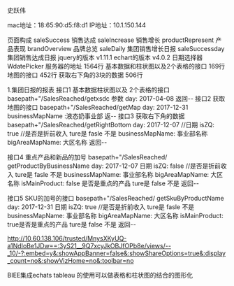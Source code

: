 史跃伟

mac地址：18:65:90:d5:f8:d1
IP地址：10.1.150.144

页面构成
saleSuccess          销售达成
saleIncrease         销售增长
productRepresent     产品表现
brandOverview        品牌总览
saleDaily            集团销售增长日报
saleSuccessday       集团销售达成日报
jquery的版本          v1.11.1 
echart的版本          v4.0.2
日期选择器             WdatePicker
服务器的地址           1564行
基本数据和柱状图以及2个表格的接口  169行
地图的接口                      452行
获取右下角的3块的数据             506行

1.集团日报的报表
接口1 基本数据柱状图以及 2个表格的接口
basepath+"/SalesReached/getxsdc
参数 day: 2017-04-08
返回--
接口2 获取地图的接口
basepath+"/SalesReached/getMap
day: 2017-12-31
businessMapName :液态奶事业部
返--
接口3 获取右下角的数据
basepath+"/SalesReached/getRightBottom
day: 2017-12-07  //日期
isZQ: true    //是否是折前收入  ture是  fasle 不是
businessMapName: 事业部名称
bigAreaMapName:  大区名称
返回--

接口4 重点产品和新品的加号
basepath+"/SalesReached/ getProductByBusinessName
day: 2017-12-07  日期
isZQ: false   //是否是折前收入  ture是  fasle 不是
businessMapName: 事业部名称
bigAreaMapName:  大区名称
isMainProduct: false  是否是重点的产品  ture是  false 不是
返回--



接口5 SKU的加号的接口
basepath+"/SalesReached/ getSkuByProductName
day: 2017-12-31  日期
isZQ: true  //是否是折前收入  ture是  fasle 不是
businessMapName: 事业部名称
bigAreaMapName:  大区名称
isMainProduct: true是否是重点的产品  ture是  false 不是
返回--


http://10.60.138.106/trusted/MnysXKyUQ-a1NdIoBe1JDw==:3yS21__9Q7xcyJkOBJfOPb8e/views/--_10/-?:embed=y&:showAppBanner=false&:showShareOptions=true&:display_count=no&:showVizHome=no&:toolbar=no


BIEE集成echats
tableau 的使用可以做表格和柱状图的结合的图形化


